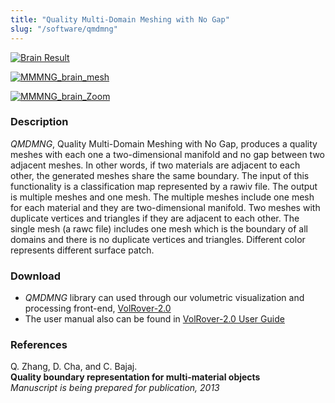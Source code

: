 ```yaml
---
title: "Quality Multi-Domain Meshing with No Gap"
slug: "/software/qmdmng"
---
```


[![Brain Result](http://cvcweb.ices.utexas.edu/cvcwp/wp-content/uploads/2013/01/MMMNG_brain_result.jpg)](http://cvcweb.ices.utexas.edu/cvcwp/wp-content/uploads/2013/01/MMMNG_brain_result.jpg)

[![MMMNG_brain_mesh](http://cvcweb.ices.utexas.edu/cvcwp/wp-content/uploads/2013/01/MMMNG_brain_mesh.jpg "MMMNG_brain_mesh")](http://cvcweb.ices.utexas.edu/cvcwp/wp-content/uploads/2013/01/MMMNG_brain_mesh.jpg)

[![MMMNG_brain_Zoom](http://cvcweb.ices.utexas.edu/cvcwp/wp-content/uploads/2013/01/MMMNG_brain_Zoom.jpg "MMMNG_brain_Zoom")](http://cvcweb.ices.utexas.edu/cvcwp/wp-content/uploads/2013/01/MMMNG_brain_Zoom.jpg)

### Description

_QMDMNG_, Quality Multi-Domain Meshing with No Gap, produces a quality meshes with each one a two-dimensional manifold and no gap between two adjacent meshes. In other words, if two materials are adjacent to each other, the generated meshes share the same boundary. The input of this functionality is a classification map represented by a rawiv file. The output is multiple meshes and one mesh. The multiple meshes include one mesh for each material and they are two-dimensional manifold. Two meshes with duplicate vertices and triangles if they are adjacent to each other. The single mesh (a rawc file) includes one mesh which is the boundary of all domains and there is no duplicate vertices and triangles. Different color represents different surface patch.

### Download

- _QMDMNG_ library can used through our volumetric visualization and processing front-end, [VolRover-2.0](../volumerover)
- The user manual also can be found in [VolRover-2.0 User Guide](http://cvcweb.ices.utexas.edu/software/doc/VolumeRoverDoc.pdf)

### References

Q. Zhang, D. Cha, and C. Bajaj.  
**Quality boundary representation for multi-material objects**  
_Manuscript is being prepared for publication, 2013_
